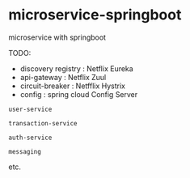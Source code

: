 # microservice-springboot
microservice with springboot

TODO:
- discovery registry : Netflix Eureka
- api-gateway : Netflix Zuul
- circuit-breaker : Netfflix Hystrix
- config : spring cloud Config Server

`user-service`

`transaction-service`

`auth-service`

`messaging`

etc.
